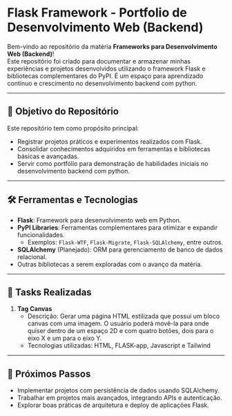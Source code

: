 # Flask Framework - Portfolio de Desenvolvimento Web (Backend)

Bem-vindo ao repositório da matéria **Frameworks para Desenvolvimento Web (Backend)**!  
Este repositório foi criado para documentar e armazenar minhas experiências e projetos desenvolvidos utilizando o framework Flask e bibliotecas complementares do PyPI. É um espaço para aprendizado contínuo e crescimento no desenvolvimento backend com python.

---

## 🎯 Objetivo do Repositório

Este repositório tem como propósito principal:  

- Registrar projetos práticos e experimentos realizados com Flask.  
- Consolidar conhecimentos adquiridos em ferramentas e bibliotecas básicas e avançadas.  
- Servir como portfólio para demonstração de habilidades iniciais no desenvolvimento backend com python.  

---

## 🛠️ Ferramentas e Tecnologias

- **Flask**: Framework para desenvolvimento web em Python.  
- **PyPI Libraries**: Ferramentas complementares para otimizar e expandir funcionalidades.  
  - Exemplos: `Flask-WTF`, `Flask-Migrate`, `Flask-SQLAlchemy`, entre outros.  
- **SQLAlchemy** (Planejado): ORM para gerenciamento de banco de dados relacional.  
- Outras bibliotecas a serem exploradas com o avanço da matéria.

---

## 🚀 Tasks Realizadas

1. **Tag Canvas**  
   - Descrição: Gerar uma página HTML estilizada que possui um bloco canvas com uma imagem. O usuário poderá movê-la para onde quiser dentro de um espaço 2D e com quatro botões, dois para o eixo X e um para o eixo Y.
   - Tecnologias utilizadas: HTML, FLASK-app, Javascript e Tailwind


---

## 📖 Próximos Passos

- Implementar projetos com persistência de dados usando SQLAlchemy.  
- Trabalhar em projetos mais avançados, integrando APIs e autenticação.  
- Explorar boas práticas de arquitetura e deploy de aplicações Flask.



